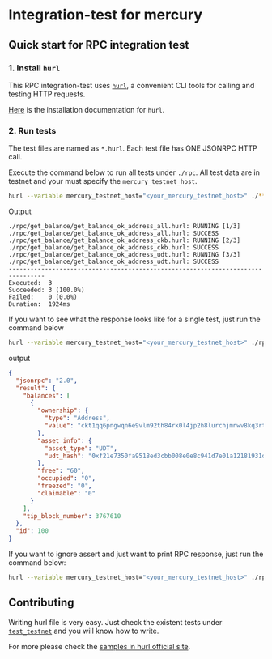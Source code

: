 # Integration-test for mercury

## Quick start for RPC integration test

### 1. Install `hurl`
This RPC integration-test uses [`hurl`](https://hurl.dev/docs/samples.html), a convenient CLI tools for calling and testing HTTP requests.

[Here](https://hurl.dev/docs/installation.html) is the installation documentation for `hurl`.

### 2. Run tests

The test files are named as `*.hurl`. Each test file has ONE JSONRPC HTTP call.

Execute the command below to run all tests under `./rpc`. All test data are in testnet and your must specify the `mercury_testnet_host`.

```bash
hurl --variable mercury_testnet_host="<your_mercury_testnet_host>" ./**/*.hurl --test
```

Output

```
./rpc/get_balance/get_balance_ok_address_all.hurl: RUNNING [1/3]
./rpc/get_balance/get_balance_ok_address_all.hurl: SUCCESS
./rpc/get_balance/get_balance_ok_address_ckb.hurl: RUNNING [2/3]
./rpc/get_balance/get_balance_ok_address_ckb.hurl: SUCCESS
./rpc/get_balance/get_balance_ok_address_udt.hurl: RUNNING [3/3]
./rpc/get_balance/get_balance_ok_address_udt.hurl: SUCCESS
--------------------------------------------------------------------------------
Executed:  3
Succeeded: 3 (100.0%)
Failed:    0 (0.0%)
Duration:  1924ms
```


If you want to see what the response looks like for a single test, just run the command below

```bash
hurl --variable mercury_testnet_host="<your_mercury_testnet_host>" ./rpc/get_balance/get_balance_ok_address_udt.hurl | jq
```
output
```json
{
  "jsonrpc": "2.0",
  "result": {
    "balances": [
      {
        "ownership": {
          "type": "Address",
          "value": "ckt1qq6pngwqn6e9vlm92th84rk0l4jp2h8lurchjmnwv8kq3rt5psf4vq06y24q4tc4tfkgze35cc23yprtpzfrzygsptkzn"
        },
        "asset_info": {
          "asset_type": "UDT",
          "udt_hash": "0xf21e7350fa9518ed3cbb008e0e8c941d7e01a12181931d5608aa366ee22228bd"
        },
        "free": "60",
        "occupied": "0",
        "freezed": "0",
        "claimable": "0"
      }
    ],
    "tip_block_number": 3767610
  },
  "id": 100
}
```


If you want to ignore assert and just want to print RPC response, just run the command below:


```bash
hurl --variable mercury_testnet_host="<your_mercury_testnet_host>" ./rpc/get_balance/get_balance_ok_address_udt.hurl --ignore-asserts | jq
```

## Contributing

Writing hurl file is very easy. Just check the existent tests under [`test_testnet`](./test_testnet) and you will know how to write.

For more please check the [samples in hurl official site](https://hurl.dev/docs/samples.html).
